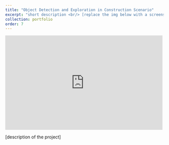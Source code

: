 ```yaml
---
title: "Object Detection and Exploration in Construction Scenario"
excerpt: "short description <br/> [replace the img below with a screenshot] <br/><img src='../images/500x300.png'>"
collection: portfolio
order: 7
---
```


<iframe width="500" height="300" src="https://www.youtube.com/embed/ID7fG0Vy_jI" frameborder="0" allow="accelerometer; autoplay; encrypted-media; gyroscope; picture-in-picture" allowfullscreen></iframe>

[description of the project]
